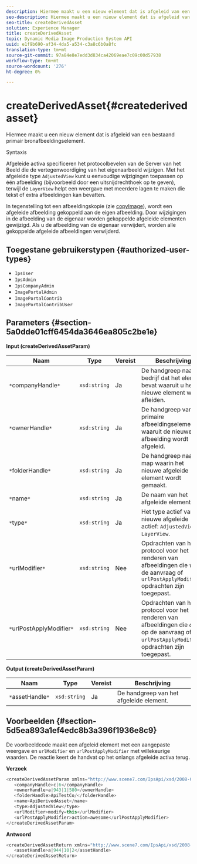 ```yaml
---
description: Hiermee maakt u een nieuw element dat is afgeleid van een bestaand primair bronafbeeldingselement.
seo-description: Hiermee maakt u een nieuw element dat is afgeleid van een bestaand primair bronafbeeldingselement.
seo-title: createDerivedAsset
solution: Experience Manager
title: createDerivedAsset
topic: Dynamic Media Image Production System API
uuid: e1f9b690-af34-4da5-a534-c3a8c6b0a8fc
translation-type: tm+mt
source-git-commit: 97a84e8e7edd3d834ca42069eae7c09c00d57938
workflow-type: tm+mt
source-wordcount: '276'
ht-degree: 0%

---
```



# createDerivedAsset{#createderivedasset}

Hiermee maakt u een nieuw element dat is afgeleid van een bestaand primair bronafbeeldingselement.

Syntaxis

<!--<a id="section_FE43FF204ED644C2AC901AF45982E942"></a>-->

Afgeleide activa specificeren het protocolbevelen van de Server van het Beeld die de vertegenwoordiging van het eigenaarbeeld wijzigen. Met het afgeleide type `AdjustedView` kunt u eenvoudige wijzigingen toepassen op één afbeelding (bijvoorbeeld door een uitsnijdrechthoek op te geven), terwijl de `LayerView` helpt een weergave met meerdere lagen te maken die tekst of extra afbeeldingen kan bevatten.

In tegenstelling tot een afbeeldingskopie (zie [copyImage](../../../operations/c-operations-intro/c-methods/r-copy-image.md#reference-0785131e690b4ad08be69172023f35d0)), wordt een afgeleide afbeelding gekoppeld aan de eigen afbeelding. Door wijzigingen in de afbeelding van de eigenaar worden gekoppelde afgeleide elementen gewijzigd. Als u de afbeelding van de eigenaar verwijdert, worden alle gekoppelde afgeleide afbeeldingen verwijderd.

## Toegestane gebruikerstypen {#authorized-user-types}

* `IpsUser`
* `IpsAdmin`
* `IpsCompanyAdmin`
* `ImagePortalAdmin`
* `ImagePortalContrib`
* `ImagePortalContribUser`

## Parameters {#section-5a0dde01cff6454da3646ea805c2be1e}

**Input (createDerivedAssetParam)**

| Naam | Type | Vereist | Beschrijving |
|---|---|---|---|
| `*`companyHandle`*` | `xsd:string` | Ja | De handgreep naar het bedrijf dat het element bevat waaruit u het nieuwe element wilt afleiden. |
| `*`ownerHandle`*` | `xsd:string` | Ja | De handgreep van het primaire afbeeldingselement waaruit de nieuwe afbeelding wordt afgeleid. |
| `*`folderHandle`*` | `xsd:string` | Ja | De handgreep naar de map waarin het nieuwe afgeleide element wordt gemaakt. |
| `*`name`*` | `xsd:string` | Ja | De naam van het afgeleide element. |
| `*`type`*` | `xsd:string` | Ja | Het type actief van het nieuwe afgeleide actief: `AdjustedView` of `LayerView`. |
| `*`urlModifier`*` | `xsd:string` | Nee | Opdrachten van het protocol voor het renderen van afbeeldingen die *voor* de aanvraag of `urlPostApplyModifier` opdrachten zijn toegepast. |
| `*`urlPostApplyModifier`*` | `xsd:string` | Nee | Opdrachten van het protocol voor het renderen van afbeeldingen die *after* op de aanvraag of `urlPostApplyModifier`-opdrachten zijn toegepast. |

**Output (createDerivedAssetParam)**

| Naam | Type | Vereist | Beschrijving |
|---|---|---|---|
| `*`assetHandle`*` | `xsd:string` | Ja | De handgreep van het afgeleide element. |

## Voorbeelden {#section-5d5ea893a1ef4edc8b3a396f1936e8c9}

De voorbeeldcode maakt een afgeleid element met een aangepaste weergave en `urlModifier` en `urlPostApplyModifier` met willekeurige waarden. De reactie keert de handvat op het onlangs afgeleide activa terug.

**Verzoek**

```java
<createDerivedAssetParam xmlns="http://www.scene7.com/IpsApi/xsd/2008-01-15">
   <companyHandle>c|6</companyHandle>
   <ownerHandle>a|943|1|580</ownerHandle>
   <folderHandle>ApiTestCo/</folderHandle>
   <name>ApiDerivedAsset</name>
   <type>AdjustedView</type>
   <urlModifier>modify=this</urlModifier>
   <urlPostApplyModifier>action=awesome</urlPostApplyModifier>
</createDerivedAssetParam>
```

**Antwoord**

```java
<createDerivedAssetReturn xmlns="http://www.scene7.com/IpsApi/xsd/2008-01-15">
   <assetHandle>a|944|10|2</assetHandle>
</createDerivedAssetReturn>
```

